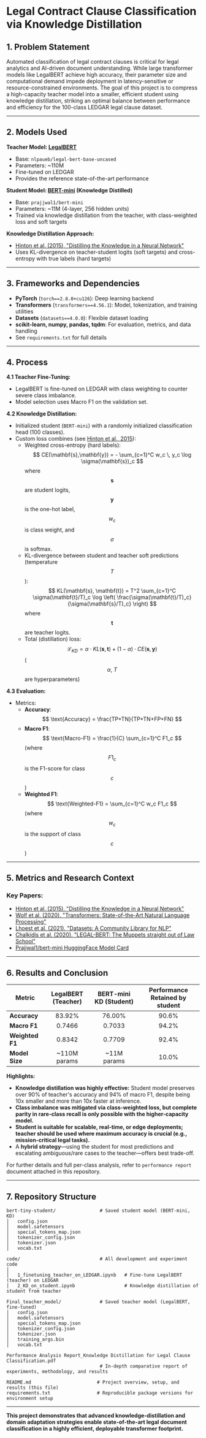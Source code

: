 # Legal Contract Clause Classification via Knowledge Distillation

## 1. Problem Statement

Automated classification of legal contract clauses is critical for legal analytics and AI-driven document understanding. While large transformer models like LegalBERT achieve high accuracy, their parameter size and computational demand impede deployment in latency-sensitive or resource-constrained environments. The goal of this project is to compress a high-capacity teacher model into a smaller, efficient student using knowledge distillation, striking an optimal balance between performance and efficiency for the 100-class LEDGAR legal clause dataset.

***

## 2. Models Used

**Teacher Model: [LegalBERT](https://huggingface.co/nlpaueb/legal-bert-base-uncased)**  
- Base: `nlpaueb/legal-bert-base-uncased`  
- Parameters: ~110M  
- Fine-tuned on LEDGAR  
- Provides the reference state-of-the-art performance

**Student Model: [BERT-mini](https://huggingface.co/prajjwal1/bert-mini) (Knowledge Distilled)**  
- Base: `prajjwal1/bert-mini` 
- Parameters: ~11M (4-layer, 256 hidden units)  
- Trained via knowledge distillation from the teacher, with class-weighted loss and soft targets

**Knowledge Distillation Approach:**  
- [Hinton et al. (2015), "Distilling the Knowledge in a Neural Network"](https://arxiv.org/abs/1503.02531)
- Uses KL-divergence on teacher-student logits (soft targets) and cross-entropy with true labels (hard targets)

***

## 3. Frameworks and Dependencies

- **PyTorch** (`torch==2.8.0+cu126`): Deep learning backend
- **Transformers** (`transformers==4.56.1`): Model, tokenization, and training utilities 
- **Datasets** (`datasets==4.0.0`): Flexible dataset loading 
- **scikit-learn, numpy, pandas, tqdm**: For evaluation, metrics, and data handling
- See `requirements.txt` for full details

***

## 4. Process

**4.1 Teacher Fine-Tuning:**  
- LegalBERT is fine-tuned on LEDGAR with class weighting to counter severe class imbalance.
- Model selection uses Macro F1 on the validation set.

**4.2 Knowledge Distillation:**  
- Initialized student (`BERT-mini`) with a randomly initialized classification head (100 classes).
- Custom loss combines (see [Hinton et al., 2015](https://arxiv.org/abs/1503.02531)):  
    - Weighted cross-entropy (hard labels):  
      $$
      CE(\mathbf{s},\mathbf{y}) = - \sum_{c=1}^C w_c \, y_c \log \sigma(\mathbf{s})_c
      $$
      where $$ \mathbf{s} $$ are student logits, $$ \mathbf{y} $$ is the one-hot label, $$ w_c $$ is class weight, and $$ \sigma $$ is softmax.
    - KL-divergence between student and teacher soft predictions (temperature $$ T $$):  
      $$
      KL(\mathbf{s}, \mathbf{t}) = T^2 \sum_{c=1}^C \sigma(\mathbf{t}/T)_c \log \left( \frac{\sigma(\mathbf{t}/T)_c}{\sigma(\mathbf{s}/T)_c} \right)
      $$
      where $$ \mathbf{t} $$ are teacher logits.
    - Total (distillation) loss:
      $$
      \mathcal{L}_{KD} = \alpha \cdot KL(\mathbf{s}, \mathbf{t}) + (1-\alpha) \cdot CE(\mathbf{s}, \mathbf{y})
      $$
      ($$ \alpha,\;T $$ are hyperparameters)

**4.3 Evaluation:**  
- Metrics:  
    - **Accuracy**: $$ \text{Accuracy} = \frac{TP+TN}{TP+TN+FP+FN} $$
    - **Macro F1**:  
      $$
      \text{Macro-F1} = \frac{1}{C} \sum_{c=1}^C F1_c
      $$
      (where $$ F1_c $$ is the F1-score for class $$c$$)
    - **Weighted F1**:  
      $$
      \text{Weighted-F1} = \sum_{c=1}^C w_c F1_c
      $$
      (where $$ w_c $$ is the support of class $$c$$)

***

## 5. Metrics and Research Context

### Key Papers:
- [Hinton et al. (2015). "Distilling the Knowledge in a Neural Network"](https://arxiv.org/abs/1503.02531)
- [Wolf et al. (2020). "Transformers: State-of-the-Art Natural Language Processing"](https://arxiv.org/abs/1910.03771)
- [Lhoest et al. (2021). "Datasets: A Community Library for NLP"](https://arxiv.org/abs/2109.02846)
- [Chalkidis et al. (2020). "LEGAL-BERT: The Muppets straight out of Law School"](https://arxiv.org/abs/2010.02559)
- [Prajjwal1/bert-mini HuggingFace Model Card](https://huggingface.co/prajjwal1/bert-mini)

***

## 6. Results and Conclusion

| Metric           | LegalBERT (Teacher) | BERT-mini KD (Student) | Performance Retained by student |
|------------------|:------------------:|:----------------------:|:-------------------:|
| **Accuracy**     |  83.92%            |     76.00%             |     90.6%           |
| **Macro F1**     |  0.7466            |     0.7033             |     94.2%           |
| **Weighted F1**  |  0.8342            |     0.7709             |     92.4%           |
| **Model Size**   | ~110M params       |   ~11M params          |     10.0%           |

**Highlights:**
- **Knowledge distillation was highly effective:** Student model preserves over 90% of teacher's accuracy and 94% of macro F1, despite being 10x smaller and more than 10x faster at inference.
- **Class imbalance was mitigated via class-weighted loss, but complete parity in rare-class recall is only possible with the higher-capacity model.**
- **Student is suitable for scalable, real-time, or edge deployments; teacher should be used where maximum accuracy is crucial (e.g., mission-critical legal tasks).**
- A **hybrid strategy**—using the student for most predictions and escalating ambiguous/rare cases to the teacher—offers best trade-off.

For further details and full per-class analysis, refer to `performance report` document attached in this repository.

***

## 7. Repository Structure

```
bert-tiny-student/                # Saved student model (BERT-mini, KD)
│   config.json
│   model.safetensors
│   special_tokens_map.json
│   tokenizer_config.json
│   tokenizer.json
│   vocab.txt

code/                             # All development and experiment code
│
│   1_finetuning_teacher_on_LEDGAR.ipynb   # Fine-tune LegalBERT (teacher) on LEDGAR
│   2_KD_on_student.ipynb                  # Knowledge distillation of student from teacher

Final_teacher_model/              # Saved teacher model (LegalBERT, fine-tuned)
│   config.json
│   model.safetensors
│   special_tokens_map.json
│   tokenizer_config.json
│   tokenizer.json
│   training_args.bin
│   vocab.txt

Performance Analysis Report_Knowledge Distillation for Legal Clause Classification.pdf
                                  # In-depth comparative report of experiments, methodology, and results

README.md                        # Project overview, setup, and results (this file)
requirements.txt                 # Reproducible package versions for environment setup

```

***

**This project demonstrates that advanced knowledge-distillation and domain adaptation strategies enable state-of-the-art legal document classification in a highly efficient, deployable transformer footprint.**
